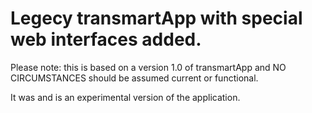 Legecy transmartApp with special web interfaces added.
============

Please note: this is based on a version 1.0 of transmartApp and NO CIRCUMSTANCES should be assumed current or functional.

It was and is an experimental version of the application.
